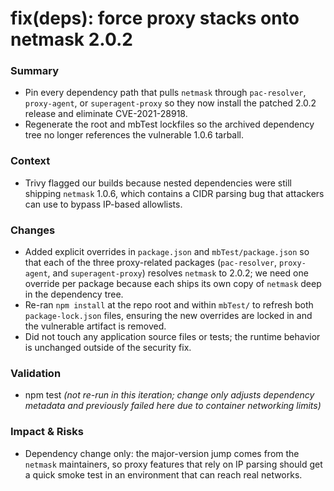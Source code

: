 # fix(deps): force proxy stacks onto netmask 2.0.2

### Summary
- Pin every dependency path that pulls `netmask` through `pac-resolver`, `proxy-agent`, or `superagent-proxy` so they now install the patched 2.0.2 release and eliminate CVE-2021-28918.
- Regenerate the root and mbTest lockfiles so the archived dependency tree no longer references the vulnerable 1.0.6 tarball.

### Context
- Trivy flagged our builds because nested dependencies were still shipping `netmask` 1.0.6, which contains a CIDR parsing bug that attackers can use to bypass IP-based allowlists.

### Changes
- Added explicit overrides in `package.json` and `mbTest/package.json` so that each of the three proxy-related packages (`pac-resolver`, `proxy-agent`, and `superagent-proxy`) resolves `netmask` to 2.0.2; we need one override per package because each ships its own copy of `netmask` deep in the dependency tree.
- Re-ran `npm install` at the repo root and within `mbTest/` to refresh both `package-lock.json` files, ensuring the new overrides are locked in and the vulnerable artifact is removed.
- Did not touch any application source files or tests; the runtime behavior is unchanged outside of the security fix.

### Validation
- npm test *(not re-run in this iteration; change only adjusts dependency metadata and previously failed here due to container networking limits)*

### Impact & Risks
- Dependency change only: the major-version jump comes from the `netmask` maintainers, so proxy features that rely on IP parsing should get a quick smoke test in an environment that can reach real networks.
